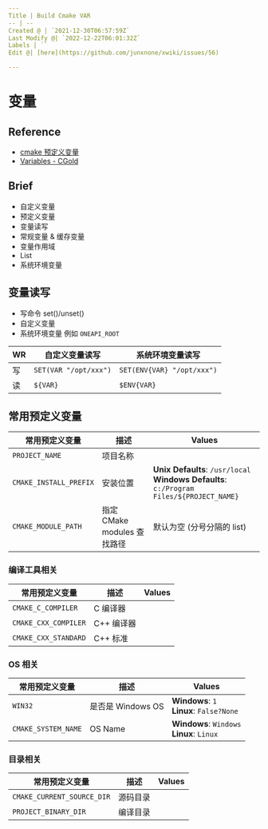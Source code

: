 ```yaml
---
Title | Build Cmake VAR
-- | --
Created @ | `2021-12-30T06:57:59Z`
Last Modify @| `2022-12-22T06:01:32Z`
Labels | ``
Edit @| [here](https://github.com/junxnone/xwiki/issues/56)

---
```

# 变量

## Reference
- [cmake 预定义变量](https://cmake.org/cmake/help/latest/manual/cmake-variables.7.html)
- [Variables - CGold](https://cgold.readthedocs.io/en/latest/tutorials/variables.html)

## Brief
- 自定义变量
- 预定义变量
- 变量读写
- 常规变量 & 缓存变量
- 变量作用域
- List
- 系统环境变量

## 变量读写
- 写命令 set()/unset()
- 自定义变量
- 系统环境变量 例如 `ONEAPI_ROOT`

WR | 自定义变量读写 | 系统环境变量读写
-- | -- | --
写 | `SET(VAR "/opt/xxx")` | `SET(ENV{VAR} "/opt/xxx")`
读 | `${VAR}` | `$ENV{VAR}`


## 常用预定义变量

常用预定义变量 | 描述 | Values
-- | -- | --
`PROJECT_NAME` | 项目名称
`CMAKE_INSTALL_PREFIX` | 安装位置 | **Unix Defaults**: `/usr/local` <br>**Windows Defaults**: `c:/Program Files/${PROJECT_NAME}`
`CMAKE_MODULE_PATH` | 指定 CMake modules 查找路径 | 默认为空 (分号分隔的 list)


### 编译工具相关

常用预定义变量 | 描述 | Values
-- | -- | --
`CMAKE_C_COMPILER` | C 编译器
`CMAKE_CXX_COMPILER` | C++ 编译器
`CMAKE_CXX_STANDARD` | C++ 标准


### OS 相关

常用预定义变量 | 描述 | Values
-- | -- | --
`WIN32` | 是否是 Windows OS | **Windows**: `1` <br>**Linux**: `False?None`
`CMAKE_SYSTEM_NAME` | OS Name | **Windows**: `Windows` <br>**Linux**: `Linux`



### 目录相关

常用预定义变量 | 描述 | Values
-- | -- | --
`CMAKE_CURRENT_SOURCE_DIR` | 源码目录
`PROJECT_BINARY_DIR` | 编译目录



